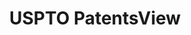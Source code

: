 ---
layout: default
bigquery: https://console.cloud.google.com/bigquery?p=patents-public-data&d=patentsview&page=dataset
citation: Attribution should be given to PatentsView for use, distribution, or derivative
  works.
code: https://github.com/CSSIP-AIR/PatentsView-Code-Snippets/
contributors: USPTO
cost: None
description: 'PatentsView includes US patent data including raw data (summaries, applications,
  pregrant applications), disambugations of inventors and assignees, and inventor
  gender estimates.  Also foreign priority data, # of figures and sheets, and government
  interest statements.'
documentation: https://patentsview.org/query/builder-faqs
last_edit: 04/12/2022, 11:22:48
location: https://patentsview.org/
maintained_by: USPTO
record_creation_timestamp: 12/2/2020 17:20:46
schema_fields:
- classification_value
- disamb_assignee_id_20191231
- name
- latin_name
- state
- disamb_inventor_id_20200929
- applicant_type
- gi_statement
- inventor_id
- county_fips
- name_first
- city
- attribution_status
- rawassignee_id
- classification_status
- level_two
- filename
- reldocno
- disamb_assignee_id_20200331
- designation
- subcategory_id
- exemplary
- fname
- longitude
- disamb_inventor_id_20190820
- title
- disamb_inventor_id_20170307
- level_three
- _371_date
- term_disclaimer
- length
- patent_id
- disamb_inventor_id_20200331
- doc_type
- num_sheets
- term_extension
- rel_id
- withdrawn
- application_id
- ipc_class
- num_claims
- section
- role
- disamb_assignee_id_20181127
- group
- date
- category_id
- section_id
- _102_date
- disamb_inventor_id_20190312
- organization
- lawyer_id
- f371_date
- symbol_position
- sector_title
- field_id
- relkind
- abstract
- disamb_inventor_id_20201229
- num_figures
- action_date
- subsection_id
- series_code
- latitude
- status
- classification_level
- term_grant
- kind
- variety
- disamb_inventor_id_20191008
- subgroup_id
- lname
- subgroup
- level_one
- county
- category
- mainclass_id
- type
- uuid
- classification_data_source
- f102_date
- disclaimer_date
- rawinventor_id
- dependent
- name_last
- rawlocation_id
- disamb_inventor_id_20180528
- male
- disamb_inventor_id_20181127
- main_group
- subclass
- text
- assignee_id
- disamb_assignee_id_20200630
- disamb_inventor_id_20191231
- disamb_assignee_id_20191008
- disamb_assignee_id_20190312
- disamb_assignee_id_20200929
- contract_award_number
- field_title
- lapse_of_patent
- num
- disamb_inventor_id_20170808
- disamb_inventor_id_20171003
- disamb_assignee_id_20190820
- male_flag
- rule_47
- doctype
- location_id
- deceased
- sequence
- country_transformed
- ipc_version_indicator
- id
- disamb_inventor_id_20171226
- country
- group_id
- publication_number
- disamb_inventor_id_20200630
- number
- citation_id
- state_fips
- subclass_id
- organization_id
- latlong
shortname: patentsview
tags:
- disambiguation
- United States
- gender
terms_of_use: Creative Commons Attribution 4.0 International License.
timeframe: 1963-1999
title: USPTO PatentsView
uuid: cf1780b1-e265-4e49-8d1d-83b9cfe0fd9a
---